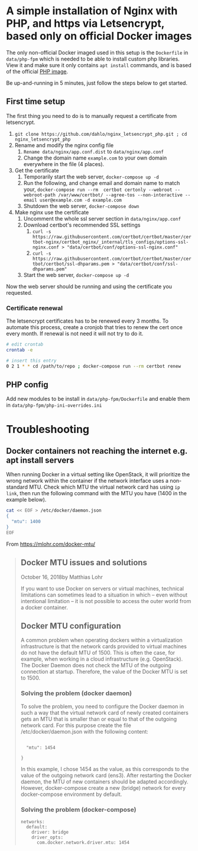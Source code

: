 # A simple installation of Nginx with PHP, and https via Letsencrypt, based only on official Docker images
The only non-official Docker imaged used in this setup is the `Dockerfile` in `data/php-fpm` which is needed to be able to install custom php libraries. View it and make sure it only contains `apt install` commands, and is based of the official [PHP image](https://hub.docker.com/_/php).

Be up-and-running in 5 minutes, just follow the steps below to get started. 

## First time setup
The first thing you need to do is to manually request a certificate from letsencrypt.

1. `git clone https://github.com/dahlo/nginx_letsencrypt_php.git ; cd nginx_letsencrypt_php`
1. Rename and modify the nginx config file
   1. `Rename data/nginx/app.conf.dist` to `data/nginx/app.conf`
   1. Change the domain name `example.com` to your own domain everywhere in the file (4 places).
1. Get the certificate
   1. Temporarily start the web server, `docker-compose up -d`
   1. Run the following, and change email and domain name to match your, `docker-compose run --rm  certbot certonly --webroot --webroot-path /var/www/certbot/ --agree-tos --non-interactive --email user@example.com -d example.com` 
   1. Shutdown the web server, `docker-compose down`
1. Make nginx use the certificate
   1. Uncomment the whole ssl server section in `data/nginx/app.conf`
   1. Download certbot's recommended SSL settings
      1. `curl -s https://raw.githubusercontent.com/certbot/certbot/master/certbot-nginx/certbot_nginx/_internal/tls_configs/options-ssl-nginx.conf > "data/certbot/conf/options-ssl-nginx.conf"`  
      1. `curl -s https://raw.githubusercontent.com/certbot/certbot/master/certbot/certbot/ssl-dhparams.pem > "data/certbot/conf/ssl-dhparams.pem"`
   1. Start the web server, `docker-compose up -d`

Now the web server should be running and using the certificate you requested.

### Certificate renewal
The letsencrypt certificates has to be renewed every 3 months. To automate this process, create a cronjob that tries to renew the cert once every month. If renewal is not need it will not try to do it.

```bash
# edit crontab
crontab -e

# insert this entry
0 2 1 * * cd /path/to/repo ; docker-compose run --rm certbot renew
```

## PHP config
Add new modules to be install in `data/php-fpm/Dockerfile` and enable them in `data/php-fpm/php-ini-overrides.ini`

# Troubleshooting
## Docker containers not reaching the internet e.g. apt install servers

When running Docker in a virtual setting like OpenStack, it will prioritize the wrong network within the container if the network interface uses a non-standard MTU. Check which MTU the virtual network card has using `ip link`, then run the following command with the MTU you have (1400 in the example below).

```bash
cat << EOF > /etc/docker/daemon.json
{
  "mtu": 1400
}
EOF
```

From https://mlohr.com/docker-mtu/

> ## Docker MTU issues and solutions
> 
> October 16, 2018by Matthias Lohr
> 
> If you want to use Docker on servers or virtual machines, technical limitations can sometimes lead to a situation in which – even without intentional limitation – it is not possible to access the outer world from a docker container.
> 
> 
> 
> ## Docker MTU configuration
> 
> A common problem when operating dockers within a virtualization infrastructure is that the network cards provided to virtual machines do not have the default MTU of 1500. This is often the case, for example, when working in a cloud infrastructure (e.g. OpenStack). The Docker Daemon does not check the MTU of the outgoing connection at startup. Therefore, the value of the Docker MTU is set to 1500.
> 
> ### Solving the problem (docker daemon)
> 
> To solve the problem, you need to configure the Docker daemon in such a way that the virtual network card of newly created containers gets an MTU that is smaller than or equal to that of the outgoing network card. For this purpose create the file /etc/docker/daemon.json with the following content:
> 
> ```{
> 
>   "mtu": 1454
> 
> }
> ```
> In this example, I chose 1454 as the value, as this corresponds to the value of the outgoing network card (ens3). After restarting the Docker daemon, the MTU of new containers should be adapted accordingly. However, docker-compose create a new (bridge) network for every docker-compose environment by default.
> 
> ### Solving the problem (docker-compose)
> 
> ```
> networks:                                
>   default:                               
>     driver: bridge                       
>     driver_opts:                         
>       com.docker.network.driver.mtu: 1454
> ```
